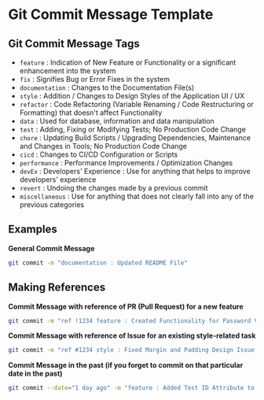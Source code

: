 # Git Commit Message Template

## Git Commit Message Tags

- `feature` : Indication of New Feature or Functionality or a significant enhancement into the system
- `fix` : Signifies Bug or Error Fixes in the system
- `documentation` : Changes to the Documentation File(s)
- `style` : Addition / Changes to Design Styles of the Application UI / UX
- `refactor` : Code Refactoring (Variable Renaming / Code Restructuring or Formatting) that doesn't affect Functionality
- `data` : Used for database, information and data manipulation
- `test` : Adding, Fixing or Modifying Tests; No Production Code Change
- `chore` : Updating Build Scripts / Upgrading Dependencies, Maintenance and Changes in Tools; No Production Code Change
- `cicd` : Changes to CI/CD Configuration or Scripts
- `performance` : Performance Improvements / Optimization Changes
- `devEx` : Developers' Experience : Use for anything that helps to improve developers' experience
- `revert` : Undoing the changes made by a previous commit
- `miscellaneous` : Use for anything that does not clearly fall into any of the previous categories

## Examples

**General Commit Message**

```sh
git commit -m "documentation : Updated README File"
```

## Making References

**Commit Message with reference of PR (Pull Request) for a new feature**

```sh
git commit -m "ref !1234 feature : Created Functionality for Password Validation"
```

**Commit Message with reference of Issue for an existing style-related task**

```sh
git commit -m "ref #1234 style : Fixed Margin and Padding Design Issue for User Login Screen"
```

**Commit Message in the past (if you forget to commit on that particular date in the past)**

```sh
git commit --date="1 day ago" -m "feature : Added Test ID Attribute to 404 Not Found Page"
```
